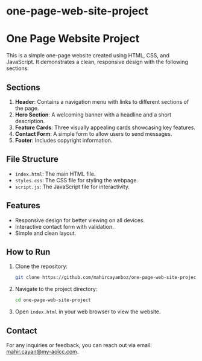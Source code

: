 # one-page-web-site-project
# One Page Website Project

This is a simple one-page website created using HTML, CSS, and JavaScript. It demonstrates a clean, responsive design with the following sections:

## Sections

1. **Header**: Contains a navigation menu with links to different sections of the page.
2. **Hero Section**: A welcoming banner with a headline and a short description.
3. **Feature Cards**: Three visually appealing cards showcasing key features.
4. **Contact Form**: A simple form to allow users to send messages.
5. **Footer**: Includes copyright information.

## File Structure

- `index.html`: The main HTML file.
- `styles.css`: The CSS file for styling the webpage.
- `script.js`: The JavaScript file for interactivity.

## Features

- Responsive design for better viewing on all devices.
- Interactive contact form with validation.
- Simple and clean layout.

## How to Run

1. Clone the repository:
   ```bash
   git clone https://github.com/mahircayanboz/one-page-web-site-project.git
   ```
2. Navigate to the project directory:
   ```bash
   cd one-page-web-site-project
   ```
3. Open `index.html` in your web browser to view the website.

## Contact

For any inquiries or feedback, you can reach out via email: [mahir.cayan@my-aolcc.com](mailto:mahir.cayan@my-aolcc.com).

